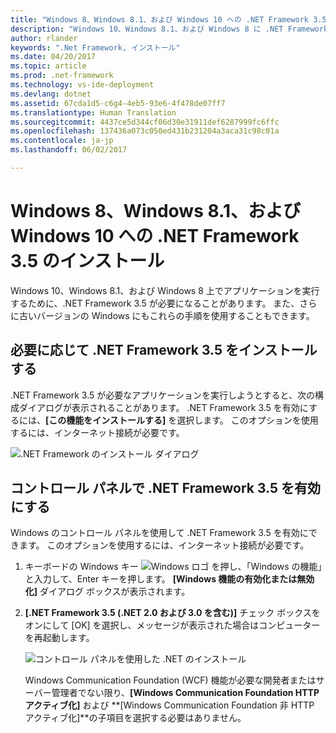 ```yaml
---
title: "Windows 8、Windows 8.1、および Windows 10 への .NET Framework 3.5 のインストール | Microsoft Docs"
description: "Windows 10、Windows 8.1、および Windows 8 に .NET Framework 3.5 をインストールする方法について説明します"
author: rlander
keywords: ".Net Framework, インストール"
ms.date: 04/20/2017
ms.topic: article
ms.prod: .net-framework
ms.technology: vs-ide-deployment
ms.devlang: dotnet
ms.assetid: 67cda1d5-c6g4-4eb5-93e6-4f478de07ff7
ms.translationtype: Human Translation
ms.sourcegitcommit: 4437ce5d344cf06d30e31911def6287999fc6ffc
ms.openlocfilehash: 137436a073c050ed431b231204a3aca31c98c01a
ms.contentlocale: ja-jp
ms.lasthandoff: 06/02/2017

---
```


# <a name="install-the-net-framework-35-on-windows-10-windows-81-and-windows-8"></a>Windows 8、Windows 8.1、および Windows 10 への .NET Framework 3.5 のインストール

Windows 10、Windows 8.1、および Windows 8 上でアプリケーションを実行するために、.NET Framework 3.5 が必要になることがあります。 また、さらに古いバージョンの Windows にもこれらの手順を使用することもできます。

## <a name="install-the-net-framework-35-on-demand"></a>必要に応じて .NET Framework 3.5 をインストールする

.NET Framework 3.5 が必要なアプリケーションを実行しようとすると、次の構成ダイアログが表示されることがあります。 .NET Framework 3.5 を有効にするには、**[この機能をインストールする]** を選択します。 このオプションを使用するには、インターネット接続が必要です。

![.NET Framework のインストール ダイアログ](./media/dotnet-framework-installation-dialog.jpg)

## <a name="enable-the-net-framework-35-in-control-panel"></a>コントロール パネルで .NET Framework 3.5 を有効にする

Windows のコントロール パネルを使用して .NET Framework 3.5 を有効にできます。 このオプションを使用するには、インターネット接続が必要です。

1. キーボードの Windows キー ![Windows ロゴ](https://i-msdn.sec.s-msft.com/dynimg/IC721376.jpeg) を押し、「Windows の機能」と入力して、Enter キーを押します。 **[Windows 機能の有効化または無効化]** ダイアログ ボックスが表示されます。

2. **[.NET Framework 3.5 (.NET 2.0 および 3.0 を含む)]** チェック ボックスをオンにして [OK] を選択し、メッセージが表示された場合はコンピューターを再起動します。

   ![コントロール パネルを使用した .NET のインストール](./media/dotnet-control-panel.png)

   Windows Communication Foundation (WCF) 機能が必要な開発者またはサーバー管理者でない限り、**[Windows Communication Foundation HTTP アクティブ化]** および **[Windows Communication Foundation 非 HTTP アクティブ化]**の子項目を選択する必要はありません。

